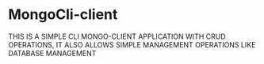 # MongoCli-client
THIS IS A SIMPLE CLI MONGO-CLIENT APPLICATION WITH CRUD OPERATIONS, IT ALSO  ALLOWS SIMPLE MANAGEMENT OPERATIONS LIKE DATABASE MANAGEMENT

